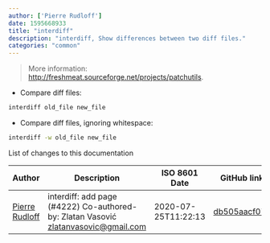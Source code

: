 ```yaml
---
author: ['Pierre Rudloff']
date: 1595668933
title: "interdiff"
description: "interdiff, Show differences between two diff files."
categories: "common"
---
```

> More information: <http://freshmeat.sourceforge.net/projects/patchutils>.

- Compare diff files:

```bash
interdiff old_file new_file
```

- Compare diff files, ignoring whitespace:

```bash
interdiff -w old_file new_file
```
List of changes to this documentation


Author | Description | ISO 8601 Date | GitHub link
------|-----|-----|-----
[Pierre Rudloff](mailto:50333926+prudloff-insite@users.noreply.github.com) | interdiff: add page (#4222) Co-authored-by: Zlatan Vasović <zlatanvasovic@gmail.com> | 2020-07-25T11:22:13 | [db505aacf07c](https://github.com/tldr-pages/tldr/commit/db505aacf07cec3d0b30c4027464e9587834847d)

